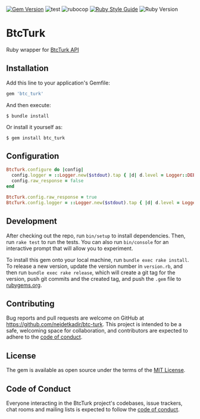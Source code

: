 [![Gem Version](https://badge.fury.io/rb/btc_turk.svg)](https://badge.fury.io/rb/btc_turk)
![test](https://github.com/nejdetkadir/btc-turk/actions/workflows/test.yml/badge.svg?branch=main)
![rubocop](https://github.com/nejdetkadir/btc-turk/actions/workflows/rubocop.yml/badge.svg?branch=main)
[![Ruby Style Guide](https://img.shields.io/badge/code_style-rubocop-brightgreen.svg)](https://github.com/rubocop/rubocop)
![Ruby Version](https://img.shields.io/badge/ruby_version->=_2.7.0-blue.svg)

# BtcTurk
Ruby wrapper for [BtcTurk API](https://docs.btcturk.com/)

## Installation
Add this line to your application's Gemfile:

```ruby
gem 'btc_turk'
```

And then execute:

    $ bundle install

Or install it yourself as:

    $ gem install btc_turk

## Configuration
```ruby
BtcTurk.configure do |config|
  config.logger = ::Logger.new($stdout).tap { |d| d.level = Logger::DEBUG }
  config.raw_response = false
end

BtcTurk.config.raw_response = true
BtcTurk.config.logger = ::Logger.new($stdout).tap { |d| d.level = Logger::DEBUG }
```

## Development

After checking out the repo, run `bin/setup` to install dependencies. Then, run `rake test` to run the tests. You can also run `bin/console` for an interactive prompt that will allow you to experiment.

To install this gem onto your local machine, run `bundle exec rake install`. To release a new version, update the version number in `version.rb`, and then run `bundle exec rake release`, which will create a git tag for the version, push git commits and the created tag, and push the `.gem` file to [rubygems.org](https://rubygems.org).

## Contributing

Bug reports and pull requests are welcome on GitHub at https://github.com/nejdetkadir/btc-turk. This project is intended to be a safe, welcoming space for collaboration, and contributors are expected to adhere to the [code of conduct](https://github.com/nejdetkadir/btc-turk/blob/main/CODE_OF_CONDUCT.md).

## License

The gem is available as open source under the terms of the [MIT License](https://opensource.org/licenses/MIT).

## Code of Conduct

Everyone interacting in the BtcTurk project's codebases, issue trackers, chat rooms and mailing lists is expected to follow the [code of conduct](https://github.com/nejdetkadir/btc-turk/blob/main/CODE_OF_CONDUCT.md).
